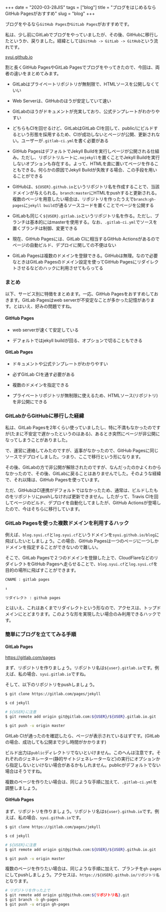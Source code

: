 +++
date = "2020-03-28JIS"
tags = ["blog"]
title = "ブログをはじめるならGitHub Pagesがおすすめ"
slug = "blog"
+++


ブログをやるなら`GitHub Pages`か`GitLab Pages`がおすすめです。

私は、少し前にGitLabでブログをやっていましたが、その後、GitHubに移行したというか、戻りました。経緯としては`GitHub -> GitLab -> GitHub`という流れです。

[syui.github.io](https://syui.github.io)

割と長くGitHub PagesやGitLab Pagesでブログをやってきたので、今回は、両者の違いをまとめてみます。

- GitLabはプライベートリポジトリが無制限で、HTMLソースを公開しなくていい

- Web Serverは、GitHubのほうが安定していて速い

- GitLabのほうがドキュメントが充実しており、公式テンプレートがわかりやすい

- どちらもCIを回せるけど、GitLabはGitLab CIを回して、public/にビルドするという形態を採用するため、CIが成功しないとページが公開、更新されない。ユーザーが`.gitlab-ci.yml`を書く必要がある

- GitHub PagesはデフォルトでJekyll Buildを実行しページが公開される仕組み。ただし、リポジトリルートに`.nojekyll`を置くことでJekyll Buildを実行しないオプションも存在する。よって、HTMLを直に置いてページを作ることもできる。何らかの原因でJekyll Buildが失敗する場合、この手段を用いることができる

- GitHubは、`${USER}.github.io`というリポジトリ名を作成することで、当該ドメインが与えられる。`branch:master`にHTMLをpushすると更新される。複数のページを用意したい場合は、リポジトリを作ったうえで`branch:gh-pages`に`jekyll build`が通るソースコードを置くことでページを公開する

- GitLabも同じく`${USER}.gitlab.io`というリポジトリ名を作る。ただし、ブランチは基本的にはmasterを使用する。なお、`.gitlab-ci.yml`でソースを置くブランチは制御、変更できる

- 現在、GitHub Pagesには、GitLab CIに相当するGitHub Actionsがあるのでページの自動ビルド、デプロイに関しての不便はない

- GitLab Pagesは複数のドメインを登録できる。GitHubは無理。なので必要なときはGitLab Pagesのドメイン設定を使ってGitHub Pagesにリダイレクトさせるなどのハックに利用させてもらってる

### まとめ

以下、サービス別に特徴をまとめます。一応、GitHub Pagesをおすすめしておきます。GitLab Pagesはweb serverが不安定なことが多かった記憶があります。とはいえ、好みの問題ですね。

#### GitHub Pages

- web serverが速くて安定している

- デフォルトではjekyll buildが回る、オプションで切ることもできる

#### GitLab Pages

- ドキュメントや公式テンプレートがわかりやすい

- 必ずGitLab CIを通す必要がある

- 複数のドメインを指定できる

- プライベートリポジトリが無制限に使えるため、HTMLソース(リポジトリ)を非公開にできる

### GitLabからGitHubに移行した経緯

私は、GitLab Pagesを2年くらい使っていましたし、特に不満もなかったのですが(たまに不安定で遅かったというのはある)、あるとき突然にページが非公開になってしまうことがありました。

で、運営に連絡してみたのですが、返事がなかったので、GitHub Pagesに同じソースでデプロイしました。つまり、ここで移行という形になります。

その後、GitLabの方で非公開が解除されたのですが、なんだったのかよくわからなかったので、その後、GitLabに戻ることはありませんでした。そのような経緯で、それ以降は、GitHub Pagesを使っています。

ただ、GitHubはCI連携がデフォルトではなかったため、通常は、ビルドしたものをリポジトリにpushしなければ更新できません。したがって、Travis CIを回してページのビルド、デプロイを自動化してましたが、GitHub Actionsが登場したので、今はそちらに移行しています。

### GitLab Pagesを使った複数ドメインを利用するハック

例えば、`blog.syui.cf`と`log.syui.cf`というドメインを`syui.github.io/blog`に飛ばしたいとしましょう。この場合、GitHub Pagesは一つのページに一つしかドメインを指定することができないので難しい。

そこで、GitLab Pagesで２つのドメインを登録した上で、CloudFlareなどのリダイレクトをGitHub Pagesへ走らせることで、`blog.syui.cf`と`log.syui.cf`を目的の場所に飛ばすことができます。

```
CNAME : gitlab pages

↓

リダイレクト : github pages
```

とはいえ、これはあくまでリダイレクトという形なので、アクセスは、トップドメインにとどまります。このような形を実現したい場合のみ利用できるハックです。

### 簡単にブログを立ててみる手順

#### GitLab Pages

https://gitlab.com/pages

まず、リポジトリを作りましょう。リポジトリ名は`${user}.gitlab.io`です。例えば、私の場合、`syui.gitlab.io`ですね。

そして、以下のリポジトリをpushしましょう。

```sh
$ git clone https://gitlab.com/pages/jekyll

$ cd jekyll

# ${USER}に注意
$ git remote add origin git@gitlab.com:${USER}/${USER}.gitlab.io.git

$ git push -u origin master
```

GitLab CIが通ったのを確認したら、ページが表示されているはずです。(GitLabの場合、成功しても公開まで少し時間がかかります)

ビルド出力は`public`ディレクトリでないといけません。このへんは注意です。それぞれのジェネレーター(静的サイトジェネレーターなど)の実行にオプションから指定しないといけない場合があるかもしれません。publicがデフォルトでない場合はそうですね。

複数のページを作りたい場合は、同じような手順に加えて、`.gitlab-ci.yml`を調整しましょう。

#### GitHub Pages

まず、リポジトリを作りましょう。リポジトリ名は`${user}.github.io`です。例えば、私の場合、`syui.github.io`です。

```sh
$ git clone https://gitlab.com/pages/jekyll

$ cd jekyll

# ${USER}に注意
$ git remote add origin git@github.com:${USER}/${USER}.github.io.git

$ git push -u origin master
```

複数のページを作りたい場合は、同じような手順に加えて、ブランチを`gh-pages`にしてpushしましょう。アクセスは、`https://${USER}.github.io/リポジトリ名`となります。

```sh
# リポジトリを作った上で
$ git remote add origin git@github.com:${リポジトリ名}.git
$ git branch -b gh-pages
$ git push -u origin gh-pages
```

